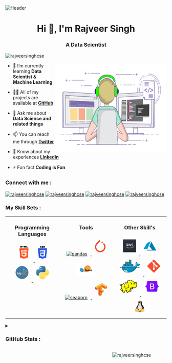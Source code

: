![Header](https://github.com/rajveersinghcse/rajveersinghcse/blob/master/img/banner.jpg)
<h1 align="center">Hi 👋, I'm Rajveer Singh</h1>
<h3 align="center">A Data Scientist</h3>

<p align="left"> <img src="https://komarev.com/ghpvc/?username=rajveersinghcse&label=Profile%20views&color=0e75b6&style=flat" alt="rajveersinghcse" /></p>
<o><img align="right"  height="280" width="350" src="https://github.com/rajveersinghcse/rajveersinghcse/blob/master/img/coder.gif" alt="coder"></p>

- 🌱 I’m currently learning **Data Scientist & Machine Learning**

- 👨‍💻 All of my projects are available at **[GitHub]**

- 💬 Ask me about **Data Science and related things**

- 📫 You can reach me through **[Twitter]**

- 📄 Know about my experiences **[Linkedin]**

- ⚡ Fun fact **Coding is Fun**

<h3 align="left">Connect with me :</h3>
<p align="left"><a href="https://twitter.com/itsdevilshot" target="blank"><img align="center" src="https://raw.githubusercontent.com/rahuldkjain/github-profile-readme-generator/master/src/images/icons/Social/twitter.svg" alt="rajveersinghcse" height="30" width="30" /></a>
<a href="https://linkedin.com/in/rajveersinghcse" target="blank"><img align="center" src="https://raw.githubusercontent.com/rahuldkjain/github-profile-readme-generator/master/src/images/icons/Social/linked-in-alt.svg" alt="rajveersinghcse" height="28" width="28" /></a>
<a href="https://kaggle.com/rajveersinghcse" target="blank"><img align="center" src="https://raw.githubusercontent.com/rahuldkjain/github-profile-readme-generator/master/src/images/icons/Social/kaggle.svg" alt="rajveersinghcse" height="28" width="28" /></a>
<a href="https://www.hackerrank.com/rajveersinghcse" target="blank"><img align="center" src="https://raw.githubusercontent.com/rahuldkjain/github-profile-readme-generator/master/src/images/icons/Social/hackerrank.svg" alt="rajveersinghcse" height="28" width="28" /></a> </p>


<h3>My Skill Sets :</h3>
<table><tr><td valign="top" width="33%">


<h3 align="center">Programming Languages</h3>  
<div align="center">  
<a href="https://www.w3.org/html/" target="_blank" > <img style="margin: 10px" src="https://github.com/rajveersinghcse/rajveersinghcse/blob/master/img/html.png" alt="html5" height="40" /> </a>
<a href="https://www.w3schools.com/css/" target="_blank" > <img style="margin: 10px" src="https://github.com/rajveersinghcse/rajveersinghcse/blob/master/img/css.png" alt="css3" height="40" /> </a> 
 <a href="https://www.mysql.com/" target="_blank" > <img style="margin: 10px" src="https://github.com/rajveersinghcse/rajveersinghcse/blob/master/img/mysql.png" alt="mysql" height="40" /> </a>
<a href="https://www.python.org" target="_blank" > <img style="margin: 10px" src="https://github.com/rajveersinghcse/rajveersinghcse/blob/master/img/python.png" alt="python" height="40" /> </a>  
</div>

</td><td valign="top" width="33%">

<h3 align="center">Tools</h3>
<div align="center">  
<a href="https://pandas.pydata.org/" target="_blank" > <img style="margin: 10px" src="https://github.com/rajveersinghcse/rajveersinghcse/blob/master/img/panda.png" alt="pandas" height="40" /> </a> 
<a href="https://pytorch.org/" target="_blank" > <img style="margin: 10px" src="https://github.com/rajveersinghcse/rajveersinghcse/blob/master/img/pytorch.png" alt="pytorch" height="40" /> </a>
<a href="https://scikit-learn.org/" target="_blank" > <img style="margin: 10px" src="https://github.com/rajveersinghcse/rajveersinghcse/blob/master/img/scikitlearn.png" alt="scikit_learn" height="40" /> </a> 
<a href="https://matplotlib.org/" target="_blank" > <img style="margin: 10px" src="https://github.com/rajveersinghcse/rajveersinghcse/blob/master/img/matplotlib.png" alt="seaborn" height="40" /> </a> 
<a href="https://www.tensorflow.org" target="_blank" > <img style="margin: 10px" src="https://github.com/rajveersinghcse/rajveersinghcse/blob/master/img/tensorflow.png" alt="tensorflow" height="40" /> </a> </div>

</td><td valign="top" width="33%">



<h3 align="center">Other Skill's</h3>
<div align="center">  
<a href="https://aws.amazon.com" target="_blank" > <img style="margin: 10px" src="https://github.com/rajveersinghcse/rajveersinghcse/blob/master/img/aws.png" alt="aws" height="40" /> </a> 
<a href="https://azure.microsoft.com/en-in/" target="_blank" > <img style="margin: 10px" src="https://github.com/rajveersinghcse/rajveersinghcse/blob/master/img/azure.png" alt="azure" height="40" /> </a> 
<a href="https://www.docker.com/" target="_blank" > <img style="margin: 10px" src="https://github.com/rajveersinghcse/rajveersinghcse/blob/master/img/docker.png" alt="docker" height="40" width="65" /> </a> 
<a href="https://git-scm.com/" target="_blank" > <img style="margin: 10px" src="https://github.com/rajveersinghcse/rajveersinghcse/blob/master/img/git.png" alt="git" height="40" /> </a> 
<a href="https://hadoop.apache.org/" target="_blank" > <img style="margin: 10px" src="https://github.com/rajveersinghcse/rajveersinghcse/blob/master/img/hadoop.png" alt="hadoop" height="40" /> </a>
<a href="https://getbootstrap.com" target="_blank" > <img style="margin: 10px" src="https://github.com/rajveersinghcse/rajveersinghcse/blob/master/img/bootstrap.png" alt="bootstrap" height="40" /> </a>
<a href="https://www.linux.org/" target="_blank" > <img style="margin: 10px" src="https://github.com/rajveersinghcse/rajveersinghcse/blob/master/img/linux.png" alt="linux" height="40" /> </a>
</div>

</td></tr></table>     

<details>
  <summary><h3>GitHub Stats :</h3></summary>
  <img align="left" width="49%" src="https://github-readme-stats.vercel.app/api?username=rajveersinghcse&show_icons=true&locale=en&theme=github_dark" alt="rajveersinghcse" />
 <img align="center" width="48%" src="https://github-readme-stats.vercel.app/api/top-langs/?username=rajveersinghcse&layout=compact&theme=github_dark" alt="rajveersinghcse" />
</details>

<p><a href="https://www.buymeacoffee.com/rajveersinghcse"> <img align="right" src="https://cdn.buymeacoffee.com/buttons/v2/default-yellow.png" height="40" width="170" alt="rajveersinghcse" /></a></p><br>

[GitHub]: https://github.com/rajveersinghcse?tab=repositories
[Linkedin]: https://www.linkedin.com/in/rajveersinghcse/
[Twitter]: https://twitter.com/itsdevilshot
